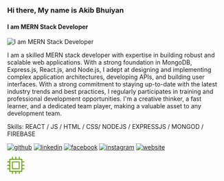 ### Hi there, My name is Akib Bhuiyan
#### I am MERN Stack Developer
![I am MERN Stack Developer](https://i.ibb.co/XWTQrZd/Green-Vibrant-Professional-Data-Analyst-Linked-In-Banner.png)

I am a skilled MERN stack developer with expertise in building robust and scalable web applications. With a strong foundation in MongoDB, Express.js, React.js, and Node.js, I adept at designing and implementing complex application architectures, developing APIs, and building user interfaces.
With a strong commitment to staying up-to-date with the latest industry trends and best practices, I regularly participates in training and professional development opportunities. I'm a creative thinker, a fast learner, and a dedicated team player, making a valuable asset to any development team.

Skills:  REACT / JS / HTML / CSS/  NODEJS / EXPRESSJS / MONGOD / FIREBASE



[<img src='https://cdn.jsdelivr.net/npm/simple-icons@3.0.1/icons/github.svg' alt='github' height='40'>](https://github.com/akibbhuiyan)  [<img src='https://cdn.jsdelivr.net/npm/simple-icons@3.0.1/icons/linkedin.svg' alt='linkedin' height='40'>](https://www.linkedin.com/in/akib-bhuiyan-swd/)  [<img src='https://cdn.jsdelivr.net/npm/simple-icons@3.0.1/icons/facebook.svg' alt='facebook' height='40'>](https://web.facebook.com/akib.bhuiyan03/)  [<img src='https://cdn.jsdelivr.net/npm/simple-icons@3.0.1/icons/instagram.svg' alt='instagram' height='40'>](https://www.instagram.com/bhuiyan.akib3//)  [<img src='https://cdn.jsdelivr.net/npm/simple-icons@3.0.1/icons/icloud.svg' alt='website' height='40'>](https://akib-bhuiyan.vercel.app)  


<a href='https://docs.github.com/en/developers'><img src='https://raw.githubusercontent.com/acervenky/animated-github-badges/master/assets/devbadge.gif' width='40' height='40'></a> 


